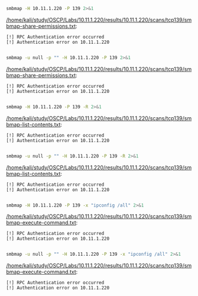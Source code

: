 ```bash
smbmap -H 10.11.1.220 -P 139 2>&1
```

[/home/kali/study/OSCP/Labs/10.11.1.220/results/10.11.1.220/scans/tcp139/smbmap-share-permissions.txt](file:///home/kali/study/OSCP/Labs/10.11.1.220/results/10.11.1.220/scans/tcp139/smbmap-share-permissions.txt):

```
[!] RPC Authentication error occurred
[!] Authentication error on 10.11.1.220


```
```bash
smbmap -u null -p "" -H 10.11.1.220 -P 139 2>&1
```

[/home/kali/study/OSCP/Labs/10.11.1.220/results/10.11.1.220/scans/tcp139/smbmap-share-permissions.txt](file:///home/kali/study/OSCP/Labs/10.11.1.220/results/10.11.1.220/scans/tcp139/smbmap-share-permissions.txt):

```
[!] RPC Authentication error occurred
[!] Authentication error on 10.11.1.220


```
```bash
smbmap -H 10.11.1.220 -P 139 -R 2>&1
```

[/home/kali/study/OSCP/Labs/10.11.1.220/results/10.11.1.220/scans/tcp139/smbmap-list-contents.txt](file:///home/kali/study/OSCP/Labs/10.11.1.220/results/10.11.1.220/scans/tcp139/smbmap-list-contents.txt):

```
[!] RPC Authentication error occurred
[!] Authentication error on 10.11.1.220


```
```bash
smbmap -u null -p "" -H 10.11.1.220 -P 139 -R 2>&1
```

[/home/kali/study/OSCP/Labs/10.11.1.220/results/10.11.1.220/scans/tcp139/smbmap-list-contents.txt](file:///home/kali/study/OSCP/Labs/10.11.1.220/results/10.11.1.220/scans/tcp139/smbmap-list-contents.txt):

```
[!] RPC Authentication error occurred
[!] Authentication error on 10.11.1.220


```
```bash
smbmap -H 10.11.1.220 -P 139 -x "ipconfig /all" 2>&1
```

[/home/kali/study/OSCP/Labs/10.11.1.220/results/10.11.1.220/scans/tcp139/smbmap-execute-command.txt](file:///home/kali/study/OSCP/Labs/10.11.1.220/results/10.11.1.220/scans/tcp139/smbmap-execute-command.txt):

```
[!] RPC Authentication error occurred
[!] Authentication error on 10.11.1.220


```
```bash
smbmap -u null -p "" -H 10.11.1.220 -P 139 -x "ipconfig /all" 2>&1
```

[/home/kali/study/OSCP/Labs/10.11.1.220/results/10.11.1.220/scans/tcp139/smbmap-execute-command.txt](file:///home/kali/study/OSCP/Labs/10.11.1.220/results/10.11.1.220/scans/tcp139/smbmap-execute-command.txt):

```
[!] RPC Authentication error occurred
[!] Authentication error on 10.11.1.220


```
